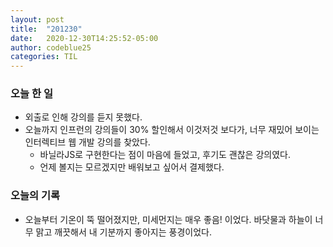 ```yaml
---
layout: post
title:  "201230"
date:   2020-12-30T14:25:52-05:00
author: codeblue25
categories: TIL
---
```


<h3>오늘 한 일</h3>

* 외출로 인해 강의를 듣지 못했다.
* 오늘까지 인프런의 강의들이 30% 할인해서 이것저것 보다가, 너무 재밌어 보이는 인터렉티브 웹 개발 강의를 찾았다.
  * 바닐라JS로 구현한다는 점이 마음에 들었고, 후기도 괜찮은 강의였다.
  * 언제 볼지는 모르겠지만 배워보고 싶어서 결제했다.



<h3>오늘의 기록</h3>

* 오늘부터 기온이 뚝 떨어졌지만, 미세먼지는 매우 좋음! 이었다. 바닷물과 하늘이 너무 맑고 깨끗해서 내 기분까지 좋아지는 풍경이었다.